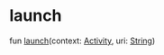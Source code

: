 # launch


fun [launch](launch.md)(context: [Activity](https://developer.android.com/reference/kotlin/android/app/Activity.html), uri: [String](https://kotlinlang.org/api/latest/jvm/stdlib/kotlin/-string/index.html))
